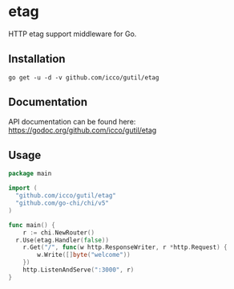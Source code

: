 # etag

HTTP etag support middleware for Go.

## Installation

```
go get -u -d -v github.com/icco/gutil/etag
```

## Documentation

API documentation can be found here: https://godoc.org/github.com/icco/gutil/etag

## Usage

```go
package main

import (
  "github.com/icco/gutil/etag"
  "github.com/go-chi/chi/v5"
)

func main() {
	r := chi.NewRouter()
  r.Use(etag.Handler(false))
	r.Get("/", func(w http.ResponseWriter, r *http.Request) {
		w.Write([]byte("welcome"))
	})
	http.ListenAndServe(":3000", r)
}
```
